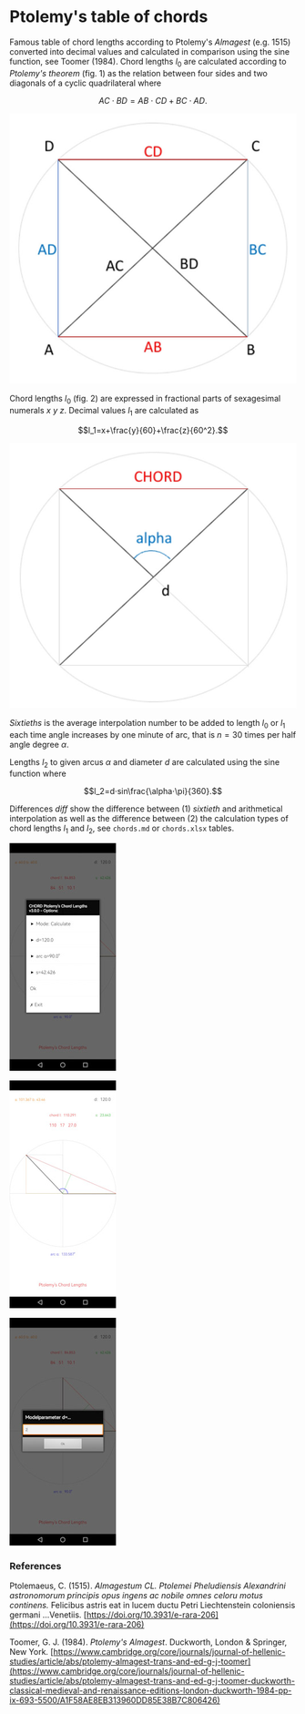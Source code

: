 # Ptolemy's table of chords

Famous table of chord lengths according to Ptolemy's *Almagest* (e.g. 1515) converted into decimal values ​​and calculated in comparison using the sine function, see Toomer (1984).
Chord lengths $l_0$ are calculated according to *Ptolemy's theorem* (fig. 1) as the relation between four sides and two diagonals of a cyclic quadrilateral where

$$AC⋅BD = AB⋅CD + BC⋅AD.$$

![figure.\label{Figure1: Cyclic quadrilateral.}](pic1.jpg)

Chord lengths $l_0$ (fig. 2) are expressed in fractional parts of sexagesimal numerals $x$ $y$ $z.$ Decimal values $l_1$ are calculated as

$$l_1=x+\frac{y}{60}+\frac{z}{60^2}.$$

![figure.\label{Figure2: Chord length representation.}](pic2.jpg)

*Sixtieths* is the average interpolation number to be added to length $l_0$ or $l_1$ each time angle increases by one minute of arc, that is $n=30$ times per half angle degree $\alpha$.

Lengths $l_2$ to given arcus $\alpha$ and diameter $d$ are calculated using the sine function where

$$l_2=d⋅sin\frac{\alpha⋅\pi}{360}.$$

Differences $diff$ show the difference between (1) *sixtieth* and arithmetical interpolation as well as the difference between (2) the calculation types of chord lengths $l_1$ and $l_2$, see `chords.md` or `chords.xlsx` tables.

![figure.\label{pic3}](pic3.jpg)


![figure.\label{pic4}](pic4.jpg)


![figure.\label{pic5}](pic5.jpg)

### References

Ptolemaeus, C. (1515). *Almagestum CL. Ptolemei Pheludiensis Alexandrini astronomorum principis opus ingens ac nobile omnes celoru motus continens.* Felicibus astris eat in lucem ductu Petri Liechtenstein coloniensis germani ...Venetiis. [https://doi.org/10.3931/e-rara-206](https://doi.org/10.3931/e-rara-206)

Toomer, G. J. (1984). *Ptolemy's Almagest*. Duckworth, London & Springer, New York. [https://www.cambridge.org/core/journals/journal-of-hellenic-studies/article/abs/ptolemy-almagest-trans-and-ed-g-j-toomer](https://www.cambridge.org/core/journals/journal-of-hellenic-studies/article/abs/ptolemy-almagest-trans-and-ed-g-j-toomer-duckworth-classical-medieval-and-renaissance-editions-london-duckworth-1984-pp-ix-693-5500/A1F58AE8EB313960DD85E38B7C806426)
